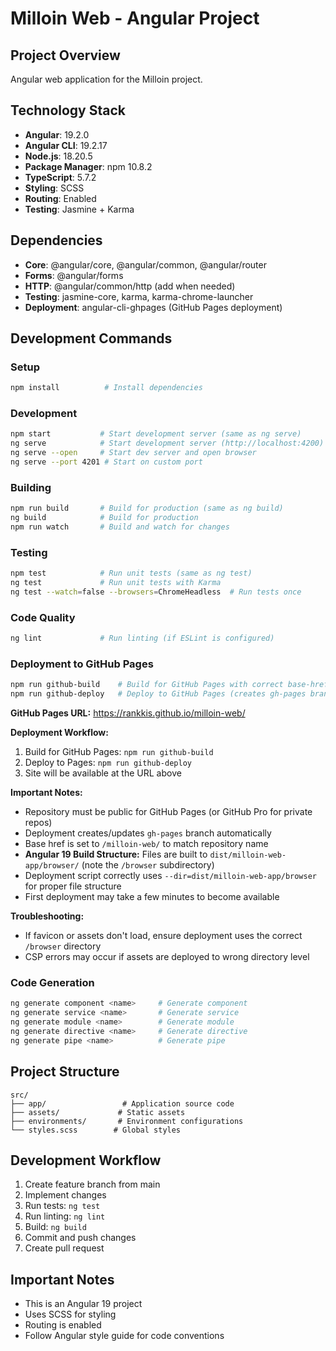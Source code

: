 # Milloin Web - Angular Project

## Project Overview
Angular web application for the Milloin project.

## Technology Stack
- **Angular**: 19.2.0
- **Angular CLI**: 19.2.17
- **Node.js**: 18.20.5
- **Package Manager**: npm 10.8.2
- **TypeScript**: 5.7.2
- **Styling**: SCSS
- **Routing**: Enabled
- **Testing**: Jasmine + Karma

## Dependencies
- **Core**: @angular/core, @angular/common, @angular/router
- **Forms**: @angular/forms
- **HTTP**: @angular/common/http (add when needed)
- **Testing**: jasmine-core, karma, karma-chrome-launcher
- **Deployment**: angular-cli-ghpages (GitHub Pages deployment)

## Development Commands

### Setup
```bash
npm install          # Install dependencies
```

### Development
```bash
npm start           # Start development server (same as ng serve)
ng serve            # Start development server (http://localhost:4200)
ng serve --open     # Start dev server and open browser
ng serve --port 4201 # Start on custom port
```

### Building
```bash
npm run build       # Build for production (same as ng build)
ng build            # Build for production
npm run watch       # Build and watch for changes
```

### Testing
```bash
npm test            # Run unit tests (same as ng test)
ng test             # Run unit tests with Karma
ng test --watch=false --browsers=ChromeHeadless  # Run tests once
```

### Code Quality
```bash
ng lint             # Run linting (if ESLint is configured)
```

### Deployment to GitHub Pages
```bash
npm run github-build    # Build for GitHub Pages with correct base-href
npm run github-deploy   # Deploy to GitHub Pages (creates gh-pages branch)
```

**GitHub Pages URL:** https://rankkis.github.io/milloin-web/

**Deployment Workflow:**
1. Build for GitHub Pages: `npm run github-build`
2. Deploy to Pages: `npm run github-deploy`
3. Site will be available at the URL above

**Important Notes:**
- Repository must be public for GitHub Pages (or GitHub Pro for private repos)
- Deployment creates/updates `gh-pages` branch automatically
- Base href is set to `/milloin-web/` to match repository name
- **Angular 19 Build Structure:** Files are built to `dist/milloin-web-app/browser/` (note the `/browser` subdirectory)
- Deployment script correctly uses `--dir=dist/milloin-web-app/browser` for proper file structure
- First deployment may take a few minutes to become available

**Troubleshooting:**
- If favicon or assets don't load, ensure deployment uses the correct `/browser` directory
- CSP errors may occur if assets are deployed to wrong directory level

### Code Generation
```bash
ng generate component <name>     # Generate component
ng generate service <name>       # Generate service
ng generate module <name>        # Generate module
ng generate directive <name>     # Generate directive
ng generate pipe <name>          # Generate pipe
```

## Project Structure
```
src/
├── app/                 # Application source code
├── assets/             # Static assets
├── environments/       # Environment configurations
└── styles.scss        # Global styles
```

## Development Workflow
1. Create feature branch from main
2. Implement changes
3. Run tests: `ng test`
4. Run linting: `ng lint`
5. Build: `ng build`
6. Commit and push changes
7. Create pull request

## Important Notes
- This is an Angular 19 project
- Uses SCSS for styling
- Routing is enabled
- Follow Angular style guide for code conventions